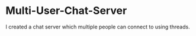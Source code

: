 # Multi-User-Chat-Server
I created a chat server which multiple people can connect to using threads.
